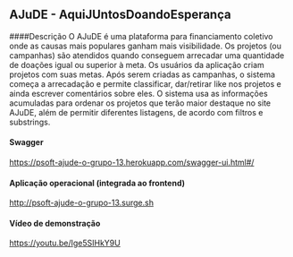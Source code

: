## AJuDE - AquiJUntosDoandoEsperança
####Descrição
O AJuDE é uma plataforma para financiamento coletivo onde
as causas mais populares ganham mais visibilidade. Os 
projetos (ou campanhas) são atendidos quando conseguem 
arrecadar uma quantidade de doações igual ou superior à 
meta. Os usuários da aplicação criam projetos com suas metas. 
Após serem criadas as campanhas, o sistema começa a arrecadação 
e permite classificar, dar/retirar like nos projetos e 
ainda escrever comentários sobre eles. O sistema usa as
informações acumuladas para ordenar os projetos
que terão maior destaque no site AJuDE, além de permitir diferentes
listagens, de acordo com filtros e substrings. 

#### Swagger
https://psoft-ajude-o-grupo-13.herokuapp.com/swagger-ui.html#/

#### Aplicação operacional (integrada ao frontend)
http://psoft-ajude-o-grupo-13.surge.sh

#### Vídeo de demonstração
https://youtu.be/Ige5SIHkY9U